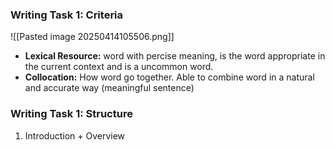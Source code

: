 ### Writing Task 1: Criteria
![[Pasted image 20250414105506.png]]
+ **Lexical Resource:** word with percise meaning, is the word appropriate in the current context and is a uncommon word. 
+ **Collocation:** How word go together. Able to combine word in a natural and accurate way (meaningful sentence)   
  

### Writing Task 1: Structure 
1) Introduction + Overview
